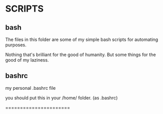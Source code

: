 SCRIPTS
=======
bash
----
The files in this folder are some of my simple bash scripts for automating purposes.

Nothing that's brilliant for the good of humanity. But some things for the good of my laziness.

bashrc
-------
my personal .bashrc file

you should put this in your /home/ folder. (as .bashrc)

======================
